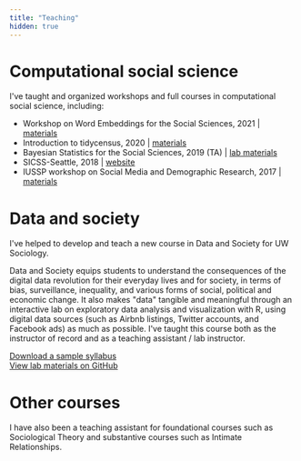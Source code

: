 ```yaml
---
title: "Teaching"
hidden: true
---
```


# Computational social science

I've taught and organized workshops and full courses in computational social science, including: 

- Workshop on Word Embeddings for the Social Sciences, 2021 | [materials](https://ccgilroy.github.io/word-embeddings-workshop/)
- Introduction to tidycensus, 2020 | [materials](https://csde-uw.github.io/tidycensus-tutorial/)
- Bayesian Statistics for the Social Sciences, 2019 (TA) | [lab materials](https://ccgilroy.github.io/csss564-labs-2019/)
- SICSS-Seattle, 2018 | [website](https://sicss.io/2018/seattle/)
- IUSSP workshop on Social Media and Demographic Research, 2017 | [materials](https://github.com/CSDE-UW/IUSSP-digital-demog-2017)

# Data and society

I've helped to develop and teach a new course in Data and Society for UW Sociology. 

Data and Society equips students to understand the consequences of the digital data revolution for their everyday lives and for society, in terms of bias, surveillance, inequality, and various forms of social, political and economic change. It also makes "data" tangible and meaningful through an interactive lab on exploratory data analysis and visualization with R, using digital data sources (such as Airbnb listings, Twitter accounts, and Facebook ads) as much as possible. I've taught this course both as the instructor of record and as a teaching assistant / lab instructor. 

[Download a sample syllabus](soc225_syllabus_summer2019.pdf)  
[View lab materials on GitHub](https://github.com/uw-soc-225/uw-soc-225)

# Other courses

I have also been a teaching assistant for foundational courses such as Sociological Theory and substantive courses such as Intimate Relationships.
